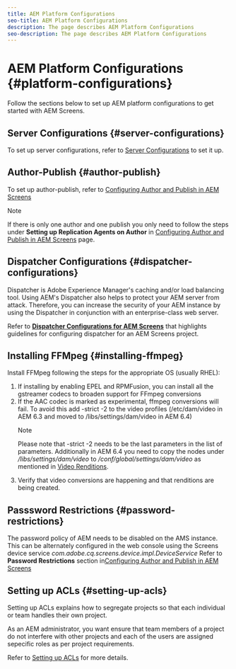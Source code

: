 ```yaml
---
title: AEM Platform Configurations
seo-title: AEM Platform Configurations
description: The page describes AEM Platform Configurations
seo-description: The page describes AEM Platform Configurations
---
```

# AEM Platform Configurations  {#platform-configurations}

Follow the sections below to set up AEM platform configurations to get started with AEM Screens.

## Server Configurations {#server-configurations}

To set up server configurations, refer to [Server Configurations](https://helpx.adobe.com/experience-manager/6-5/screens/using/configuring-screens-introduction.html#ServerConfiguration)  to set it up.

## Author-Publish {#author-publish}

To set up author-publish, refer to [Configuring Author and Publish in AEM Screens](https://helpx.adobe.com/experience-manager/6-5/screens/using/author-and-publish.html)

>[!NOTE]
>
> If there is only one author and one publish you only need to follow the steps under **Setting up Replication Agents on Author** in [Configuring Author and Publish in AEM Screens](https://helpx.adobe.com/experience-manager/6-5/screens/using/author-and-publish.html) page.


## Dispatcher Configurations {#dispatcher-configurations}

Dispatcher is Adobe Experience Manager's caching and/or load balancing tool. Using AEM's Dispatcher also helps to protect your AEM server from attack. Therefore, you can increase the security of your AEM instance by using the Dispatcher in conjunction with an enterprise-class web server.

Refer to **[Dispatcher Configurations for AEM Screens](https://helpx.adobe.com/experience-manager/6-5/screens/using/dispatcher-configurations-aem-screens.html)** that highlights guidelines for configuring dispatcher for an AEM Screens project.

## Installing FFMpeg {#installing-ffmpeg}

Install FFMpeg following the steps for the appropriate OS (usually RHEL):

1. If installing by enabling EPEL and RPMFusion, you can install all the gstreamer codecs to broaden support for FFmpeg conversions
1. If the AAC codec is marked as experimental, ffmpeg conversions will fail. To avoid this add -strict -2 to the video profiles (/etc/dam/video in AEM 6.3 and moved to /libs/settings/dam/video in AEM 6.4)
   >[!NOTE]
   >
   > Please note that -strict -2 needs to be the last parameters in the list of parameters. Additionally in AEM 6.4 you need to copy the nodes under */libs/settings/dam/video* to */conf/global/settings/dam/video* as mentioned in [Video Renditions](https://helpx.adobe.com/experience-manager/6-5/screens/using/generating-renditions.html).
1. Verify that video conversions are happening and that renditions are being created.

## Passsword Restrictions {#password-restrictions}

The password policy of AEM needs to be disabled on the AMS instance. This can be alternately configured in the web console using the Screens device service *com.adobe.cq.screens.device.impl.DeviceService*
Refer to **Password Restrictions** section in[Configuring Author and Publish in AEM Screens](https://helpx.adobe.com/experience-manager/6-5/screens/using/author-and-publish.html)

## Setting up ACLs {#setting-up-acls}

Setting up ACLs explains how to segregate projects so that each individual or team handles their own project.

As an AEM administrator, you want ensure that team members of a project do not interfere with other projects and each of the users are assigned sepecific roles as per project requirements.

Refer  to [Setting up ACLs](https://helpx.adobe.com/experience-manager/6-5/screens/using/setting-up-acls.html) for more details.
